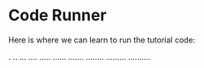 # Code Runner #

Here is where we can learn to run the tutorial code:

.
..
...
....
.....
......
.......
........
.........
..........

